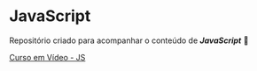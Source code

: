 # JavaScript
Repositório criado para acompanhar o conteúdo de **_JavaScript_** :monocle_face:

[Curso em Vídeo - JS](https://www.youtube.com/watch?v=BXqUH86F-kA&list=PLntvgXM11X6pi7mW0O4ZmfUI1xDSIbmTm&ab_channel=CursoemV%C3%ADdeo)
